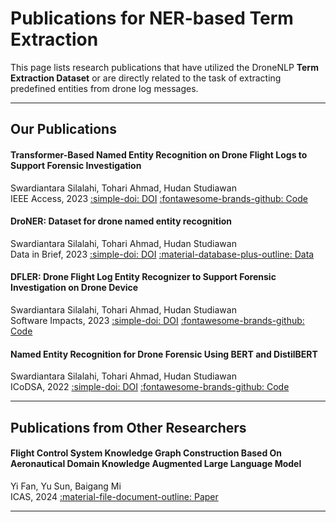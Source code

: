 # Publications for NER-based Term Extraction

This page lists research publications that have utilized the DroneNLP **Term Extraction Dataset** or are directly related to the task of extracting predefined entities from drone log messages.

---

## Our Publications

#### Transformer-Based Named Entity Recognition on Drone Flight Logs to Support Forensic Investigation

Swardiantara Silalahi, Tohari Ahmad, Hudan Studiawan <br>
IEEE Access, 2023 [:simple-doi: DOI](https://doi.org/10.1109/ACCESS.2023.3234605) [:fontawesome-brands-github: Code](https://github.com/swardiantara/droner-cosine)

####  DroNER: Dataset for drone named entity recognition

Swardiantara Silalahi, Tohari Ahmad, Hudan Studiawan <br>
Data in Brief, 2023 [:simple-doi: DOI](https://doi.org/10.1016/j.dib.2023.109179) [:material-database-plus-outline: Data](https://data.mendeley.com/datasets/fwcjyc754h/1)

#### DFLER: Drone Flight Log Entity Recognizer to Support Forensic Investigation on Drone Device

Swardiantara Silalahi, Tohari Ahmad, Hudan Studiawan <br>
Software Impacts, 2023 [:simple-doi: DOI](https://doi.org/10.1016/j.simpa.2022.100457) [:fontawesome-brands-github: Code](https://github.com/swardiantara/dfler/)

####  Named Entity Recognition for Drone Forensic Using BERT and DistilBERT

Swardiantara Silalahi, Tohari Ahmad, Hudan Studiawan <br>
ICoDSA, 2022 [:simple-doi: DOI](https://doi.org/10.1109/ICoDSA55874.2022.9862916) [:fontawesome-brands-github: Code](https://github.com/swardiantara/drone-ner)

---

## Publications from Other Researchers

#### Flight Control System Knowledge Graph Construction Based On Aeronautical Domain Knowledge Augmented Large Language Model

Yi Fan, Yu Sun, Baigang Mi <br>
ICAS, 2024 [:material-file-document-outline: Paper](https://www.icas.org/icas_archive/icas2024/data/papers/icas2024_0610_paper.pdf)

---